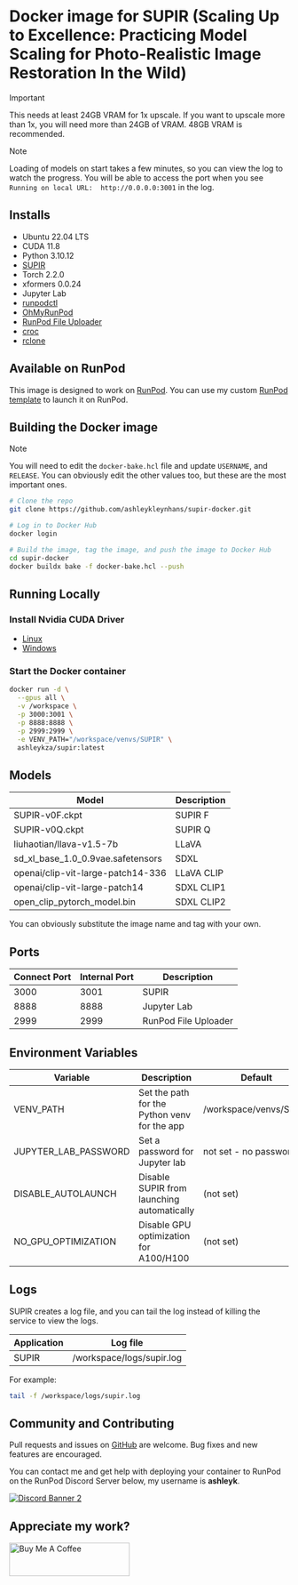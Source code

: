 # Docker image for SUPIR (Scaling Up to Excellence: Practicing Model Scaling for Photo-Realistic Image Restoration In the Wild)

> [!IMPORTANT]
> This needs at least 24GB VRAM for 1x upscale. If you want to upscale more than 1x,
> you will need more than 24GB of VRAM.  48GB VRAM is recommended.

> [!NOTE]
> Loading of models on start takes a few minutes, so you can view the log
> to watch the progress. You will be able to access the port when you see 
> `Running on local URL:  http://0.0.0.0:3001` in the log.

## Installs

* Ubuntu 22.04 LTS
* CUDA 11.8
* Python 3.10.12
* [SUPIR](
  https://github.com/ashleykleynhans/SUPIR)
* Torch 2.2.0
* xformers 0.0.24
* Jupyter Lab
* [runpodctl](https://github.com/runpod/runpodctl)
* [OhMyRunPod](https://github.com/kodxana/OhMyRunPod)
* [RunPod File Uploader](https://github.com/kodxana/RunPod-FilleUploader)
* [croc](https://github.com/schollz/croc)
* [rclone](https://rclone.org/)

## Available on RunPod

This image is designed to work on [RunPod](https://runpod.io?ref=2xxro4sy).
You can use my custom [RunPod template](
https://runpod.io/console/gpu-cloud?template=aa31uo64wv&ref=2xxro4sy)
to launch it on RunPod.

## Building the Docker image

> [!NOTE]
> You will need to edit the `docker-bake.hcl` file and update `USERNAME`,
> and `RELEASE`.  You can obviously edit the other values too, but these
> are the most important ones.

```bash
# Clone the repo
git clone https://github.com/ashleykleynhans/supir-docker.git

# Log in to Docker Hub
docker login

# Build the image, tag the image, and push the image to Docker Hub
cd supir-docker
docker buildx bake -f docker-bake.hcl --push
```

## Running Locally

### Install Nvidia CUDA Driver

- [Linux](https://docs.nvidia.com/cuda/cuda-installation-guide-linux/index.html)
- [Windows](https://docs.nvidia.com/cuda/cuda-installation-guide-microsoft-windows/index.html)

### Start the Docker container

```bash
docker run -d \
  --gpus all \
  -v /workspace \
  -p 3000:3001 \
  -p 8888:8888 \
  -p 2999:2999 \
  -e VENV_PATH="/workspace/venvs/SUPIR" \
  ashleykza/supir:latest
```

## Models

| Model                             | Description |
|-----------------------------------|-------------|
| SUPIR-v0F.ckpt                    | SUPIR F     |
| SUPIR-v0Q.ckpt                    | SUPIR Q     |
| liuhaotian/llava-v1.5-7b          | LLaVA       |
| sd_xl_base_1.0_0.9vae.safetensors | SDXL        |
| openai/clip-vit-large-patch14-336 | LLaVA CLIP  |
| openai/clip-vit-large-patch14     | SDXL CLIP1  |
| open_clip_pytorch_model.bin       | SDXL CLIP2  |

You can obviously substitute the image name and tag with your own.

## Ports

| Connect Port | Internal Port | Description          |
|--------------|---------------|----------------------|
| 3000         | 3001          | SUPIR                |
| 8888         | 8888          | Jupyter Lab          |
| 2999         | 2999          | RunPod File Uploader |

## Environment Variables

| Variable             | Description                                  | Default                |
|----------------------|----------------------------------------------|------------------------|
| VENV_PATH            | Set the path for the Python venv for the app | /workspace/venvs/SUPIR |
| JUPYTER_LAB_PASSWORD | Set a password for Jupyter lab               | not set - no password  |
| DISABLE_AUTOLAUNCH   | Disable SUPIR from launching automatically   | (not set)              |
| NO_GPU_OPTIMIZATION  | Disable GPU optimization for A100/H100       | (not set)              |

## Logs

SUPIR creates a log file, and you can tail the log instead of
killing the service to view the logs.

| Application | Log file                  |
|-------------|---------------------------|
| SUPIR       | /workspace/logs/supir.log |

For example:

```bash
tail -f /workspace/logs/supir.log
```

## Community and Contributing

Pull requests and issues on [GitHub](https://github.com/ashleykleynhans/supir-docker)
are welcome. Bug fixes and new features are encouraged.

You can contact me and get help with deploying your container
to RunPod on the RunPod Discord Server below,
my username is **ashleyk**.

<a target="_blank" href="https://discord.gg/pJ3P2DbUUq">![Discord Banner 2](https://discordapp.com/api/guilds/912829806415085598/widget.png?style=banner2)</a>

## Appreciate my work?

<a href="https://www.buymeacoffee.com/ashleyk" target="_blank"><img src="https://cdn.buymeacoffee.com/buttons/v2/default-yellow.png" alt="Buy Me A Coffee" style="height: 60px !important;width: 217px !important;" ></a>
